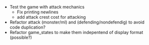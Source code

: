 - Test the game with attack mechanics
    - Fix printing newlines
    - add attack crest cost for attacking
- Refactor attack (monster/ml) and (defending/nondefendig) to avoid code duplication?
- Refactor game_states to make them indepentend of display format (possible?)
